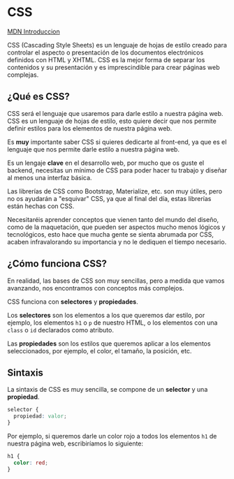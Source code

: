 # CSS

[MDN Introduccion](https://developer.mozilla.org/es/docs/Learn/CSS/First_steps)

CSS (Cascading Style Sheets) es un lenguaje de hojas de estilo creado para controlar el aspecto o presentación de los documentos electrónicos definidos con HTML y XHTML. CSS es la mejor forma de separar los contenidos y su presentación y es imprescindible para crear páginas web complejas.

## ¿Qué es CSS?

CSS será el lenguaje que usaremos para darle estilo a nuestra página web. CSS es un lenguaje de hojas de estilo, esto quiere decir que nos permite definir estilos para los elementos de nuestra página web.

Es **muy** importante saber CSS si quieres dedicarte al front-end, ya que es el lenguaje que nos permite darle estilo a nuestra página web.

Es un lengaje **clave** en el desarrollo web, por mucho que os guste el backend, necesitas un mínimo de CSS para poder hacer tu trabajo y diseñar al menos una interfaz básica.

Las librerías de CSS como Bootstrap, Materialize, etc. son muy útiles, pero no os ayudarán a "esquivar" CSS, ya que al final del día, estas librerías están hechas con CSS.

Necesitaréis aprender conceptos que vienen tanto del mundo del diseño, como de la maquetación, que pueden ser aspectos mucho menos lógicos y tecnológicos, esto hace que mucha gente se sienta abrumada por CSS, acaben infravalorando su importancia y no le dediquen el tiempo necesario.

## ¿Cómo funciona CSS?

En realidad, las bases de CSS son muy sencillas, pero a medida que vamos avanzando, nos encontramos con conceptos más complejos.

CSS funciona con **selectores** y **propiedades**.

Los **selectores** son los elementos a los que queremos dar estilo, por ejemplo, los elementos `h1` o `p` de nuestro HTML, o los elementos con una `class` o `id` declarados como atributo.

Las **propiedades** son los estilos que queremos aplicar a los elementos seleccionados, por ejemplo, el color, el tamaño, la posición, etc.

## Sintaxis

La sintaxis de CSS es muy sencilla, se compone de un **selector** y una **propiedad**.

```css
selector {
  propiedad: valor;
}
```

Por ejemplo, si queremos darle un color rojo a todos los elementos `h1` de nuestra página web, escribiríamos lo siguiente:

```css
h1 {
  color: red;
}
```
